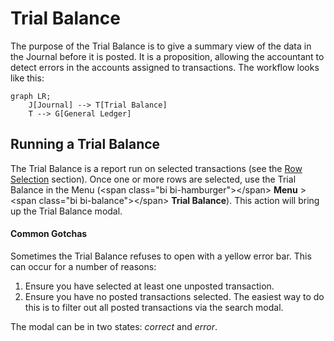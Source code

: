 # Trial Balance

The purpose of the Trial Balance is to give a summary view of the data in the Journal before it is posted.  It is a proposition, allowing the accountant to detect errors in the accounts assigned to transactions.  The workflow looks like this:

```mermaid
graph LR;
    J[Journal] --> T[Trial Balance]
    T --> G[General Ledger]
```

## Running a Trial Balance

The Trial Balance is a report run on selected transactions \(see the [Row Selection](/grid-features/row-selection.md) section\).  Once one or more rows are selected, use the Trial Balance in the Menu \(&lt;span class="bi bi-hamburger"&gt;&lt;/span&gt; **Menu** &gt; &lt;span class="bi bi-balance"&gt;&lt;/span&gt; **Trial Balance**\).  This action will bring up the Trial Balance modal.

<div class="bs-callout bs-callout-warning">
<h4>Common Gotchas</h4>

Sometimes the Trial Balance refuses to open with a yellow error bar.  This can occur for a number of reasons:
 1. Ensure you have selected at least one unposted transaction.
 2. Ensure you have no posted transactions selected.  The easiest way to do this is to filter out all posted transactions via the search modal.
</div>

The modal can be in two states: _correct_ and _error_.
